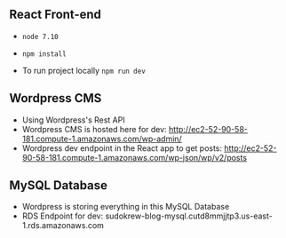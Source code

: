 ## React Front-end
- `node 7.10`

- `npm install`
- To run project locally `npm run dev`


## Wordpress CMS
- Using Wordpress's Rest API
- Wordpress CMS is hosted here for dev: http://ec2-52-90-58-181.compute-1.amazonaws.com/wp-admin/
- Wordpress dev endpoint in the React app to get posts: http://ec2-52-90-58-181.compute-1.amazonaws.com/wp-json/wp/v2/posts

## MySQL Database
- Wordpress is storing everything in this MySQL Database
- RDS Endpoint for dev: sudokrew-blog-mysql.cutd8mmjjtp3.us-east-1.rds.amazonaws.com
